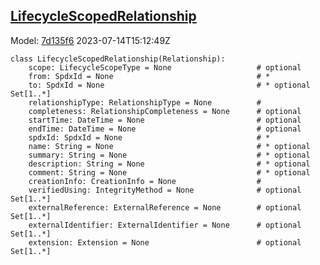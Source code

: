 ## [LifecycleScopedRelationship](https://github.com/spdx/spdx-3-model/blob/main/model/Core/Classes/LifecycleScopedRelationship.md)
Model: [7d135f6](https://github.com/spdx/spdx-3-model/commit/7d135f6b3c1c412e06ae2ca73da3cbbbcdbc5cda) 2023-07-14T15:12:49Z
```
class LifecycleScopedRelationship(Relationship):
    scope: LifecycleScopeType = None                   # optional 
    from: SpdxId = None                                # * 
    to: SpdxId = None                                  # * optional Set[1..*]
    relationshipType: RelationshipType = None          # 
    completeness: RelationshipCompleteness = None      # optional 
    startTime: DateTime = None                         # optional 
    endTime: DateTime = None                           # optional 
    spdxId: SpdxId = None                              # * 
    name: String = None                                # * optional 
    summary: String = None                             # * optional 
    description: String = None                         # * optional 
    comment: String = None                             # * optional 
    creationInfo: CreationInfo = None                  # 
    verifiedUsing: IntegrityMethod = None              # optional Set[1..*]
    externalReference: ExternalReference = None        # optional Set[1..*]
    externalIdentifier: ExternalIdentifier = None      # optional Set[1..*]
    extension: Extension = None                        # optional Set[1..*]
```
